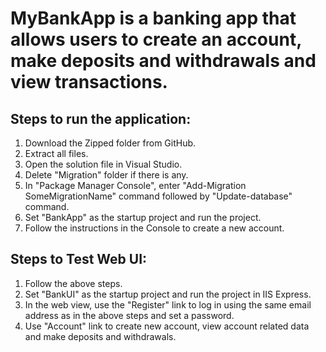 # MyBankApp is a banking app that allows users to create an account, make deposits and withdrawals and view transactions.

## Steps to run the application:
1. Download the Zipped folder from GitHub.
2. Extract all files.
3. Open the solution file in Visual Studio.
4. Delete "Migration" folder if there is any.
5. In "Package Manager Console", enter "Add-Migration SomeMigrationName" command followed by "Update-database" command.
6. Set "BankApp" as the startup project and run the project.
7. Follow the instructions in the Console to create a new account.

## Steps to Test Web UI:
1. Follow the above steps.
2. Set "BankUI" as the startup project and run the project in IIS Express.
3. In the web view, use the "Register" link to log in using the same email address as in the above steps and set a password.
4. Use "Account" link to create new account, view account related data and make deposits and withdrawals.
